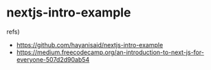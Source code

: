 # nextjs-intro-example

refs)

- https://github.com/hayanisaid/nextjs-intro-example
- https://medium.freecodecamp.org/an-introduction-to-next-js-for-everyone-507d2d90ab54

